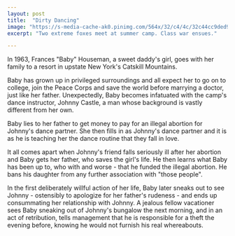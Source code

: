 ```yaml
---
layout: post
title:  "Dirty Dancing"
image: "https://s-media-cache-ak0.pinimg.com/564x/32/c4/4c/32c44cc9ded971a2bb0ba11ac66b2a32.jpg"
excerpt: "Two extreme foxes meet at summer camp. Class war ensues."

---
```


In 1963, Frances "Baby" Houseman, a sweet daddy's girl, goes with her family to a resort in upstate New York's Catskill Mountains.

Baby has grown up in privileged surroundings and all expect her to go on to college, join the Peace Corps and save the world before marrying a doctor, just like her father. Unexpectedly, Baby becomes infatuated with the camp's dance instructor, Johnny Castle, a man whose background is vastly different from her own.

Baby lies to her father to get money to pay for an illegal abortion for Johnny's dance partner. She then fills in as Johnny's dance partner and it is as he is teaching her the dance routine that they fall in love.

It all comes apart when Johnny's friend falls seriously ill after her abortion and Baby gets her father, who saves the girl's life. He then learns what Baby has been up to, who with and worse - that he funded the illegal abortion. He bans his daughter from any further association with "those people".

In the first deliberately willful action of her life, Baby later sneaks out to see Johnny - ostensibly to apologize for her father's rudeness - and ends up consummating her relationship with Johnny. A jealous fellow vacationer sees Baby sneaking out of Johnny's bungalow the next morning, and in an act of retribution, tells management that he is responsible for a theft the evening before, knowing he would not furnish his real whereabouts.
